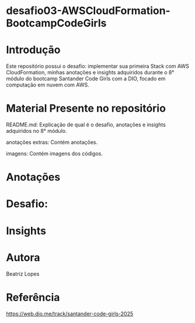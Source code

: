 # desafio03-AWSCloudFormation-BootcampCodeGirls

# Introdução

Este repositório possui o desafio: implementar sua primeira Stack com AWS CloudFormation, minhas anotações e insights adquiridos durante o 8° módulo do bootcamp Santander Code Girls com a DIO, focado em computação em nuvem com AWS.

# Material Presente no repositório

README.md: Explicação de qual é o desafio, anotações e insights adquiridos no 8° módulo.

anotações extras: Contém anotações.

imagens: Contém imagens dos códigos.

# Anotações

# Desafio:

# Insights

# Autora
Beatriz Lopes

# Referência

https://web.dio.me/track/santander-code-girls-2025
